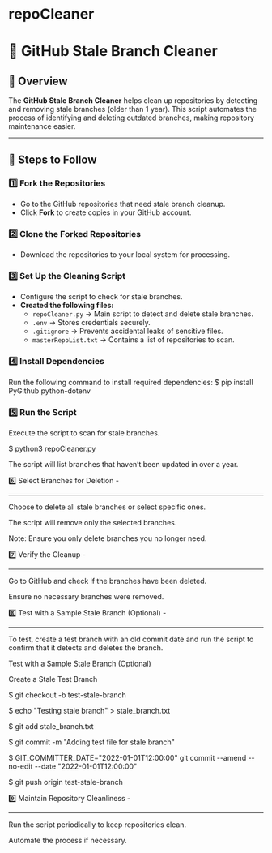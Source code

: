 # repoCleaner
# 🚀 GitHub Stale Branch Cleaner

## 📌 Overview
The **GitHub Stale Branch Cleaner** helps clean up repositories by detecting and removing stale branches (older than 1 year). This script automates the process of identifying and deleting outdated branches, making repository maintenance easier.

---

## 📂 Steps to Follow

### **1️⃣ Fork the Repositories**
- Go to the GitHub repositories that need stale branch cleanup.
- Click **Fork** to create copies in your GitHub account.

### **2️⃣ Clone the Forked Repositories**
- Download the repositories to your local system for processing.

### **3️⃣ Set Up the Cleaning Script**
- Configure the script to check for stale branches.
- **Created the following files:**
  - `repoCleaner.py` → Main script to detect and delete stale branches.
  - `.env` → Stores credentials securely.
  - `.gitignore` → Prevents accidental leaks of sensitive files.
  - `masterRepoList.txt` → Contains a list of repositories to scan.

### **4️⃣ Install Dependencies**
  Run the following command to install required dependencies:
  $ pip install PyGithub python-dotenv

### 5️⃣ Run the Script
  Execute the script to scan for stale branches.
  
  $  python3 repoCleaner.py
  
  The script will list branches that haven’t been updated in over a year.

6️⃣ Select Branches for Deletion -
********************************
  Choose to delete all stale branches or select specific ones.
  
  The script will remove only the selected branches.
  
  Note: Ensure you only delete branches you no longer need.

7️⃣ Verify the Cleanup -
***********************
  Go to GitHub and check if the branches have been deleted.
  
  Ensure no necessary branches were removed.

8️⃣ Test with a Sample Stale Branch (Optional) -
***********************************************
  To test, create a test branch with an old commit date and run the script to confirm that it detects and deletes the branch.
  
  Test with a Sample Stale Branch (Optional)
  
  Create a Stale Test Branch
  
  $  git checkout -b test-stale-branch
  
  $  echo "Testing stale branch" > stale_branch.txt
  
  $  git add stale_branch.txt
  
  $  git commit -m "Adding test file for stale branch"
  
  $  GIT_COMMITTER_DATE="2022-01-01T12:00:00" git commit --amend --no-edit --date "2022-01-01T12:00:00"
  
  $  git push origin test-stale-branch

9️⃣ Maintain Repository Cleanliness -
*************************************
  Run the script periodically to keep repositories clean.
  
  Automate the process if necessary.
